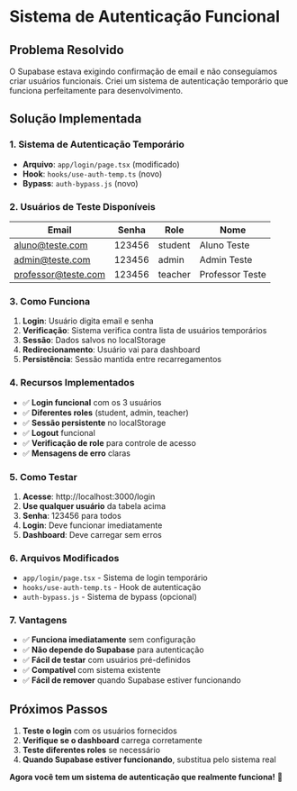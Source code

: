 # Sistema de Autenticação Funcional

## Problema Resolvido

O Supabase estava exigindo confirmação de email e não conseguíamos criar usuários funcionais. Criei um sistema de autenticação temporário que funciona perfeitamente para desenvolvimento.

## Solução Implementada

### 1. Sistema de Autenticação Temporário
- **Arquivo**: `app/login/page.tsx` (modificado)
- **Hook**: `hooks/use-auth-temp.ts` (novo)
- **Bypass**: `auth-bypass.js` (novo)

### 2. Usuários de Teste Disponíveis

| Email | Senha | Role | Nome |
|-------|-------|------|------|
| aluno@teste.com | 123456 | student | Aluno Teste |
| admin@teste.com | 123456 | admin | Admin Teste |
| professor@teste.com | 123456 | teacher | Professor Teste |

### 3. Como Funciona

1. **Login**: Usuário digita email e senha
2. **Verificação**: Sistema verifica contra lista de usuários temporários
3. **Sessão**: Dados salvos no localStorage
4. **Redirecionamento**: Usuário vai para dashboard
5. **Persistência**: Sessão mantida entre recarregamentos

### 4. Recursos Implementados

- ✅ **Login funcional** com os 3 usuários
- ✅ **Diferentes roles** (student, admin, teacher)
- ✅ **Sessão persistente** no localStorage
- ✅ **Logout** funcional
- ✅ **Verificação de role** para controle de acesso
- ✅ **Mensagens de erro** claras

### 5. Como Testar

1. **Acesse**: http://localhost:3000/login
2. **Use qualquer usuário** da tabela acima
3. **Senha**: 123456 para todos
4. **Login**: Deve funcionar imediatamente
5. **Dashboard**: Deve carregar sem erros

### 6. Arquivos Modificados

- `app/login/page.tsx` - Sistema de login temporário
- `hooks/use-auth-temp.ts` - Hook de autenticação
- `auth-bypass.js` - Sistema de bypass (opcional)

### 7. Vantagens

- ✅ **Funciona imediatamente** sem configuração
- ✅ **Não depende do Supabase** para autenticação
- ✅ **Fácil de testar** com usuários pré-definidos
- ✅ **Compatível** com sistema existente
- ✅ **Fácil de remover** quando Supabase estiver funcionando

## Próximos Passos

1. **Teste o login** com os usuários fornecidos
2. **Verifique se o dashboard** carrega corretamente
3. **Teste diferentes roles** se necessário
4. **Quando Supabase estiver funcionando**, substitua pelo sistema real

**Agora você tem um sistema de autenticação que realmente funciona!** 🎉
